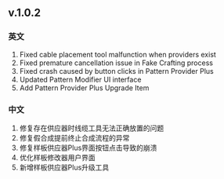 ## v.1.0.2
### 英文
1. Fixed cable placement tool malfunction when providers exist
2. Fixed premature cancellation issue in Fake Crafting process
3. Fixed crash caused by button clicks in Pattern Provider Plus
4. Updated Pattern Modifier UI interface
5. Add Pattern Provider Plus Upgrade Item
### 中文
1. 修复存在供应器时线缆工具无法正确放置的问题
2. 修复假合成提前终止合成流程的异常
3. 修复样板供应器Plus界面按钮点击导致的崩溃
4. 优化样板修改器用户界面
5. 新增样板供应器Plus升级工具
